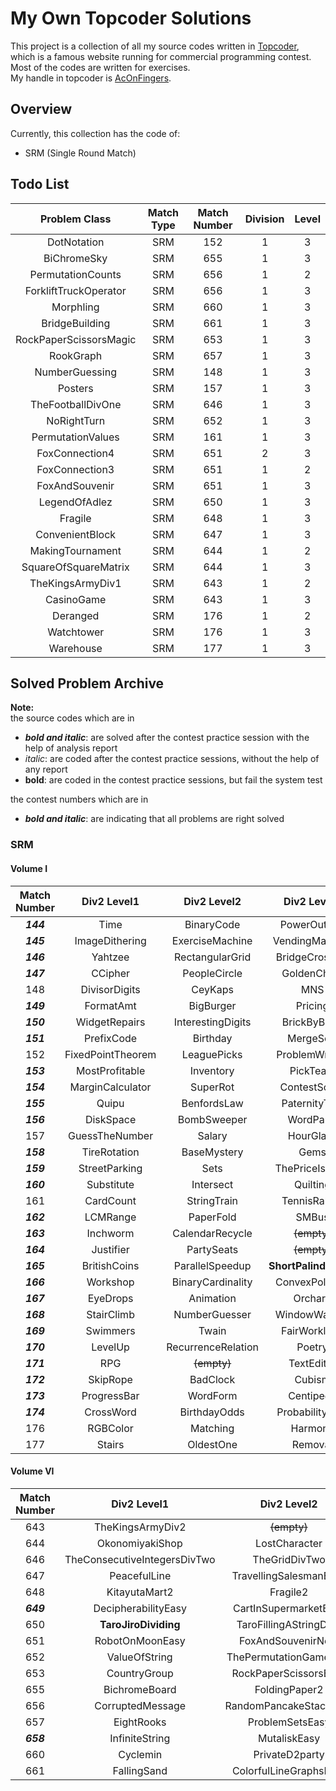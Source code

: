 # My Own Topcoder Solutions
This project is a collection of all my source codes written in [Topcoder](http://www.topcoder.com), which is a
famous
website running for commercial programming contest. Most of the codes are written for exercises.  
My handle in topcoder is [AcOnFingers](http://community.topcoder.com/tc?module=Mem$berProfile&cr=23086905).

## Overview

Currently, this collection has the code of:
* SRM (Single Round Match)

## Todo List
| Problem Class | Match Type | Match Number | Division | Level |
:---:|:---:|:---:|:---:|:---:|
DotNotation | SRM | 152 | 1 | 3 | 
BiChromeSky | SRM | 655 | 1 | 3 |
PermutationCounts | SRM | 656 | 1 | 2 |
ForkliftTruckOperator | SRM | 656 | 1 | 3 |
Morphling | SRM | 660 | 1 | 3 |
BridgeBuilding | SRM | 661 | 1 | 3 |
RockPaperScissorsMagic | SRM | 653 | 1 | 3 |
RookGraph | SRM | 657 | 1 | 3 |
NumberGuessing | SRM | 148 | 1 | 3 |
Posters | SRM | 157 | 1 | 3 |
TheFootballDivOne | SRM | 646 | 1 | 3 |
NoRightTurn | SRM | 652 | 1 | 3 |
PermutationValues | SRM | 161 | 1 | 3 |
FoxConnection4 | SRM | 651 | 2 | 3 |
FoxConnection3 | SRM | 651 | 1 | 2 |
FoxAndSouvenir | SRM | 651 | 1 | 3 |
LegendOfAdlez | SRM | 650 | 1 | 3 |
Fragile | SRM | 648 | 1 | 3 |
ConvenientBlock | SRM | 647 | 1 | 3 |
MakingTournament | SRM | 644 | 1 | 2 |
SquareOfSquareMatrix | SRM | 644 | 1 | 3 |
TheKingsArmyDiv1 | SRM | 643 | 1 | 2 |
CasinoGame | SRM | 643 | 1 | 3 |
Deranged | SRM | 176 | 1 | 2 |
Watchtower | SRM | 176 | 1 | 3 |
Warehouse | SRM | 177 | 1 | 3 |

## Solved Problem Archive

**Note:**  
the source codes which are in
* **_bold and italic_**: are solved after the contest practice session with the help of analysis report
* _italic_: are coded after the contest practice sessions, without the help of any report 
* **bold**: are coded in the contest practice sessions, but fail the system test

the contest numbers which are in
* **_bold and italic_**: are indicating that all problems are right solved

### SRM

#### Volume I

| Match Number | Div2 Level1  | Div2 Level2 | Div2 Level3 | Div1 Level1 | Div1 Level2 | Div1 Level3 |
:---:|:---:|:---:|:---:|:---:|:---:|:---:|
**_144_** | Time | BinaryCode | PowerOutage | ~~(empty)~~ | Lottery | _PenLift_ | 
**_145_** | ImageDithering | ExerciseMachine | VendingMachine | Bonuses | ~~(empty)~~ | HillHike | 
**_146_** | Yahtzee | RectangularGrid | BridgeCrossing | ~~(empty)~~ | Masterbrain | Roundabout |
**_147_** | CCipher | PeopleCircle | GoldenChain |  ~~(empty)~~  | Dragons | Flags | 
148 | DivisorDigits | CeyKaps | MNS | Circlegame | ~~(empty)~~  | | 
**_149_** | FormatAmt | BigBurger | Pricing | ~~(empty)~~ | MessageMess | GForce | 
**_150_** | WidgetRepairs | InterestingDigits | BrickByBrick | ~~(empty)~~ | StripePainter | RoboCourier | 
**_151_** | PrefixCode | Birthday | MergeSort | Archimedes | ~~(empty)~~ | Gauss | 
152 | FixedPointTheorem | LeaguePicks | ProblemWriting | ~~(empty)~~ | QuiningTopCoder | | 
**_153_** | MostProfitable | Inventory | PickTeam | ~~(empty)~~ | Collision | GasStations | 
**_154_** | MarginCalculator | SuperRot | ContestScore | CheatCode | ~~(empty)~~ | PossibleOrders | 
**_155_** | Quipu | BenfordsLaw | PaternityTest | ~~(empty)~~ | QuipuReader | RedBlack |
**_156_** | DiskSpace | BombSweeper | WordParts | ~~(empty)~~ | SmartElevator | PathFinding |
157 | GuessTheNumber | Salary | HourGlass | ~~(empty)~~ | Table | |
**_158_** | TireRotation | BaseMystery | Gems | ~~(empty)~~ | StampPads | Jumper |
**_159_** | StreetParking | Sets | ThePriceIsRight | FryingHamburgers | ~~(empty)~~ | PointsOnAxis |
**_160_** | Substitute | Intersect | Quilting | Iditarod | ~~(empty)~~ | Permutation |
161 | CardCount | StringTrain | TennisRallies | IsHomomorphism | ~~(empty)~~ | |
**_162_** | LCMRange | PaperFold | SMBus | ~~(empty)~~ | **JarBox** | **PermutationCounter** |
**_163_** | Inchworm | CalendarRecycle | ~~(empty)~~ | Rochambo | **Pool** | **CalendarISO** |
**_164_** | Justifier | PartySeats | ~~(empty)~~ | UserId | WhatSort | **DesertWind** |
**_165_** | BritishCoins | ParallelSpeedup | **ShortPalindromes** | ~~(empty)~~ | ContinuedFractions | **Scheduling** |
**_166_** | Workshop | BinaryCardinality | ConvexPolygon | ~~(empty)~~ | CircleBugs | **LongNumber** |
**_167_** | EyeDrops | Animation | Orchard | ~~(empty)~~ | **TeamPhoto** | **AlphaDice** |
**_168_** | StairClimb | NumberGuesser | WindowWasher | ~~(empty)~~ | DirectoryTree | **ParkingLot** |
**_169_** | Swimmers | Twain | FairWorkload | MineField | ~~(empty)~~ | GoldMine |
**_170_** | LevelUp | RecurrenceRelation | Poetry | ~~(empty)~~ | CityLink | **Polynomials** |
**_171_** | RPG | ~~(empty)~~ | TextEditor | **CrossCountry** | **ResistorCombinations** | UndergroundVault |
**_172_** | SkipRope | BadClock | Cubism | ~~(empty)~~ | _Fifteen_ | _Amoebae_ |
**_173_** | ProgressBar | WordForm | Centipede | ~~(empty)~~ | TreasureHunt | **_SquareOfSquareMatrix_** |
**_174_** | CrossWord | BirthdayOdds | ProbabilityTree | ~~(empty)~~ | RangeGame | **_PointSystem_** |
176 | RGBColor | Matching | Harmony | ~~(empty)~~ | | |
177 | Stairs | OldestOne | Removal | TickTick | ~~(empty)~~ | |


#### Volume VI

| Match Number | Div2 Level1  | Div2 Level2 | Div2 Level3 | Div1 Level1 | Div1 Level2 | Div1 Level3 |
:---:|:---:|:---:|:---:|:---:|:---:|:---:|
643 | TheKingsArmyDiv2 | ~~(empty)~~ | TheKingsFactorization | TheKingsTree | | |
644 | OkonomiyakiShop | LostCharacter | TreeCutting | OkonomiyakiParty | | |
646 | TheConsecutiveIntegersDivTwo | TheGridDivTwo | TheFootballDivTwo | TheConsecutiveIntegersDivOne | TheGridDivOne | |
647 | PeacefulLine | TravellingSalesmanEasy | BuildingTowers | _BuildingTowersEasy_ | _CtuRobots_ | |
648 | KitayutaMart2 | Fragile2 | **ABC** | AB | _KitayutaMart_ | |
**_649_** | DecipherabilityEasy | CartInSupermarketEasy | XorSequenceEasy | Decipherability | _XorSequence_ | **CartInSupermarket** |
650 | **TaroJiroDividing** | TaroFillingAStringDiv2 | TheKingsRoadsDiv2 | TaroFillingAStringDiv1 | **_TheKingsRoadsDiv1_** | |
651 | RobotOnMoonEasy | FoxAndSouvenirNext | | RobotOnMoon | | |
652 | ValueOfString | ThePermutationGameDiv2 | NoRightTurnDiv2 | ThePermutationGame | **_MaliciousPath_** | |
653 | CountryGroup | RockPaperScissorsEasy | SingingEasy | CountryGroupHard | **_Singing_** | |
655 | BichromeBoard | FoldingPaper2 | NineEasy | BichromePainting | Nine | |
656 | CorruptedMessage | RandomPancakeStackDiv2 | PermutationCountsDiv2 | RandomPancakeStack | | |
657 | EightRooks | ProblemSetsEasy | PolynomialRemainder | ProblemSets | **_PolynomialGCD_** | |
**_658_** | InfiniteString | MutaliskEasy | OddEvenTreeHard | OddEvenTree | Mutalisk | DancingForever |
660 | Cyclemin | PrivateD2party | Powerit | Coversta | Privateparty | |
661 | FallingSand | ColorfulLineGraphsDiv2 | BridgeBuildingDiv2 | MissingLCM | **_ColorfulLineGraphs_** | |
 

